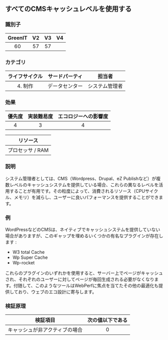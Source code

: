 ## すべてのCMSキャッシュレベルを使用する

### 識別子

| GreenIT |  V2  |  V3  |  V4  |
|:-------:|:----:|:----:|:----:|
|   60   | 57  | 57  |      |

### カテゴリ

| ライフサイクル |  サードパーティ  |  担当者  |
|:---------:|:----:|:----:|
| 4. 制作 | データセンター | システム管理者 |

### 効果

| 優先度 |      実装難易度       |  エコロジーへの影響度    |
|:-------------------:|:-------------------------:|:---------------------:|
| 4 | 3 | 4 |

|リソース                                      |
|:----------------------------------------------------------:|
|  プロセッサ  / RAM  |

### 説明

システム管理者としては、CMS（Wordpress、Drupal、eZ Publishなど）が複数レベルのキャッシュシステムを提供している場合、これらの異なるレベルを活用することが有用です。その粒度によって、消費されるリソース（CPUサイクル、メモリ）を減らし、ユーザーに良いパフォーマンスを提供することができます。

### 例

WordPressなどのCMSは、ネイティブでキャッシュシステムを提供していない場合がありますが、このギャップを埋めるいくつかの有名なプラグインが存在します :

- W3 total Cache
- Wp Super Cache
- Wp-rocket

これらのプラグインのいずれかを使用すると、サーバー上でページがキャッシュされ、それぞれのユーザーに対してページが毎回生成される必要がなくなります。付随して、このようなツールはWebPerfに焦点を当てたその他の最適化も提供しており、ウェブのエコ設計に寄与します。


### 検証原理

| 検証項目     | 次の値以下である   |  
|-------------------|:-------------------------:|
|  キャッシュが非アクティブの場合 |  0 |
